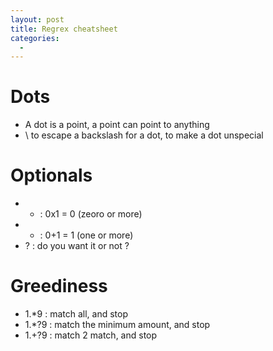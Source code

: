 ```yaml
---
layout: post
title: Regrex cheatsheet
categories:
  -
---
```


# Dots

- A dot is a point, a point can point to anything
- \\ to escape a backslash for a dot, to make a dot unspecial 
 
# Optionals

- * : 0x1 = 0 (zeoro or more)
- + : 0+1 = 1 (one or more)
- ? : do you want it or not ?

# Greediness

- 1.*9 : match all, and stop
- 1.*?9 : match the minimum amount, and stop
- 1.+?9 : match 2 match, and stop
